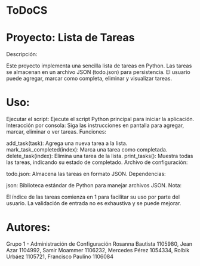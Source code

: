 # ToDoCS

# Proyecto: Lista de Tareas
Descripción:

Este proyecto implementa una sencilla lista de tareas en Python. Las tareas se almacenan en un archivo JSON (todo.json) para persistencia. El usuario puede agregar, marcar como completa, eliminar y visualizar tareas.

# Uso:

Ejecutar el script: Ejecute el script Python principal para iniciar la aplicación.
Interacción por consola: Siga las instrucciones en pantalla para agregar, marcar, eliminar o ver tareas.
Funciones:

add_task(task): Agrega una nueva tarea a la lista.
mark_task_completed(index): Marca una tarea como completada.
delete_task(index): Elimina una tarea de la lista.
print_tasks(): Muestra todas las tareas, indicando su estado de completado.
Archivo de configuración:

todo.json: Almacena las tareas en formato JSON.
Dependencias:

json: Biblioteca estándar de Python para manejar archivos JSON.
Nota:

El índice de las tareas comienza en 1 para facilitar su uso por parte del usuario.
La validación de entrada no es exhaustiva y se puede mejorar.
# Autores:

Grupo 1 - Administración de Configuración
Rosanna Bautista 1105980,
Jean Azar 1104992,
Samir Moammer 1106232,
Mercedes Pérez 1054334,
Rolbik Urbáez 1105721,
Francisco Paulino 1106084 
